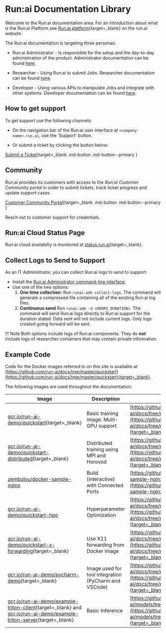 # Run:ai Documentation Library

Welcome to the Run:ai documentation area. For an introduction about what is the Run:ai Platform see [Run:ai platform](https://www.run.ai/platform/){target=_blank} on the run.ai website.


The Run:ai documentation is targeting three personas:

* Run:ai Administrator - Is responsible for the setup and the day-to-day administration of the product. Administrator documentation can be found [here](./admin/overview-administrator.md).

* Researcher - Using Run:ai to submit Jobs. Researcher documentation can be found [here](./Researcher/overview-researcher.md).

* Developer - Using various APIs to manipulate Jobs and integrate with other systems. Developer documentation can be found [here](./developer/overview-developer.md).

## How to get support

To get support use the following channels:

* On the navigation bar of the Run:ai user interface at `<company-name>.run.ai`, use the 'Support' button.

* Or submit a ticket by clicking the button below:

[Submit a Ticket](https://runai.secure.force.com/casesupport/CreateCaseForm){target=_blank .md-button .md-button--primary }



## Community 

Run:ai provides its customers with access to the _Run:ai Customer Community portal_ in order to submit tickets, track ticket progress and update support cases.

[Customer Community Portal](https://runai-support.force.com/community/s/){target=_blank .md-button .md-button--primary }

Reach out to customer support for credentials.


## Run:ai Cloud Status Page

Run:ai cloud availabilty is monitored at [status.run.ai](https://status.run.ai){target=_blank}.

## Collect Logs to Send to Support

As an IT Administrator, you can collect Run:ai logs to send to support:

* Install the [Run:ai Administrator command-line interface](admin/runai-setup/config/cli-admin-install.md).
* Use one of the two options:
    1. __One time collection:__  Run `runai-adm collect-logs`. The command will generate a compressed file containing all of the existing Run:ai log files.
    2. __Continuous send__  Run `runai-adm -d <HOURS_DURATION>`. The command will send Run:ai logs directly to Run:ai support for the duration stated. Data sent will not include current logs. Only logs created going forward will be sent.

!!! Note
    Both options include logs of Run:ai components. They do __not__ include logs of researcher containers that may contain private information. 

## Example Code

Code for the Docker images referred to on this site is available at [https://github.com/run-ai/docs/tree/master/quickstart](https://github.com/run-ai/docs/tree/master/quickstart){target=_blank}.

The following images are used throughout the documentation:

|  Image | Description | Source |
|--------|-------------|--------|
| [gcr.io/run-ai-demo/quickstart](https://gcr.io/run-ai-demo/quickstart){target=_blank} | Basic training image. Multi-GPU support | [https://github.com/run-ai/docs/tree/master/quickstart/main](https://github.com/run-ai/docs/tree/master/quickstart/main){target=_blank} | 
| [gcr.io/run-ai-demo/quickstart-distributed](https://gcr.io/run-ai-demo/quickstart-distributed){target=_blank} | Distributed training using MPI and Horovod | [https://github.com/run-ai/docs/tree/master/quickstart/distributed](https://github.com/run-ai/docs/tree/master/quickstart/distributed){target=_blank} | 
| [zembutsu/docker-sample-nginx](https://hub.docker.com/r/zembutsu/docker-sample-nginx) | Build (interactive) with Connected Ports | [https://github.com/zembutsu/docker-sample-nginx](https://github.com/zembutsu/docker-sample-nginx){target=_blank} | 
| [gcr.io/run-ai-demo/quickstart-hpo](https://gcr.io/run-ai-demo/quickstart-hpo) |  Hyperparameter Optimization  |[https://github.com/run-ai/docs/tree/master/quickstart/hpo](https://github.com/run-ai/docs/tree/master/quickstart/hpo){target=_blank} | 
| [gcr.io/run-ai-demo/quickstart-x-forwarding](https://gcr.io/run-ai-demo/quickstart-x-forwarding){target=_blank} | Use X11 forwarding from Docker image | [https://github.com/run-ai/docs/tree/master/quickstart/x-forwarding](https://github.com/run-ai/docs/tree/master/quickstart/x-forwarding){target=_blank} | 
| [gcr.io/run-ai-demo/pycharm-demo](https://gcr.io/run-ai-demo/pycharm-demo){target=_blank} | Image used for tool integration (PyCharm and VSCode) | [https://github.com/run-ai/docs/tree/master/quickstart/python%2Bssh](https://github.com/run-ai/docs/tree/master/quickstart/python%2Bssh){target=_blank} |
| [gcr.io/run-ai-demo/example-triton-client](https://gcr.io/run-ai-demo/example-triton-client){target=_blank} and  [gcr.io/run-ai-demo/example-triton-server](https://gcr.io/run-ai-demo/example-triton-server){target=_blank} |  Basic Inference | [https://github.com/run-ai/models/tree/main/models/triton](https://github.com/run-ai/models/tree/main/models/triton){target=_blank} |


